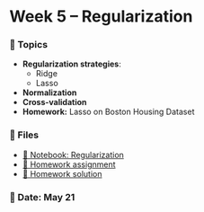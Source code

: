# Week 5 – Regularization

### 🧠 Topics
- **Regularization strategies**:
    - Ridge
    - Lasso 
- **Normalization** 
- **Cross-validation** 
- **Homework:** Lasso on Boston Housing Dataset



### 📂 Files
- [📘 Notebook: Regularization](regularization.ipynb)
- [📝 Homework assignment](week5_hw_lasso.md)
- [📘 Homework solution]()

### 📅 Date: May 21